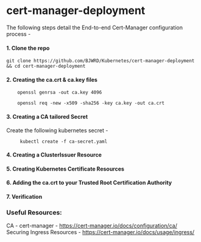 # cert-manager-deployment
The following steps detail the End-to-end Cert-Manager configuration process -

#### 1.	Clone the repo
    git clone https://github.com/BJWRD/Kubernetes/cert-manager-deployment && cd cert-manager-deployment

#### 2. Creating the ca.crt & ca.key files

        openssl genrsa -out ca.key 4096

        openssl req -new -x509 -sha256 -key ca.key -out ca.crt

#### 3. Creating a CA tailored Secret 
Create the following kubernetes secret -

         kubectl create -f ca-secret.yaml

#### 4. Creating a ClusterIssuer Resource

#### 5. Creating Kubernetes Certificate Resources

#### 6. Adding the ca.crt to your Trusted Root Certification Authority

#### 7. Verification 

### Useful Resources:
CA - cert-manager - https://cert-manager.io/docs/configuration/ca/
Securing Ingress Resources - https://cert-manager.io/docs/usage/ingress/
